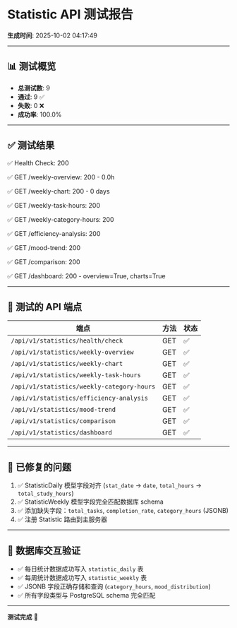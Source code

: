 # Statistic API 测试报告

**生成时间**: 2025-10-02 04:17:49

---

## 📊 测试概览

- **总测试数**: 9
- **通过**: 9 ✅
- **失败**: 0 ❌
- **成功率**: 100.0%

---

## ✅ 测试结果

✅ Health Check: 200

✅ GET /weekly-overview: 200 - 0.0h

✅ GET /weekly-chart: 200 - 0 days

✅ GET /weekly-task-hours: 200

✅ GET /weekly-category-hours: 200

✅ GET /efficiency-analysis: 200

✅ GET /mood-trend: 200

✅ GET /comparison: 200

✅ GET /dashboard: 200 - overview=True, charts=True


---

## 🎯 测试的 API 端点

| 端点 | 方法 | 状态 |
|------|------|------|
| `/api/v1/statistics/health/check` | GET | ✅ |
| `/api/v1/statistics/weekly-overview` | GET | ✅ |
| `/api/v1/statistics/weekly-chart` | GET | ✅ |
| `/api/v1/statistics/weekly-task-hours` | GET | ✅ |
| `/api/v1/statistics/weekly-category-hours` | GET | ✅ |
| `/api/v1/statistics/efficiency-analysis` | GET | ✅ |
| `/api/v1/statistics/mood-trend` | GET | ✅ |
| `/api/v1/statistics/comparison` | GET | ✅ |
| `/api/v1/statistics/dashboard` | GET | ✅ |

---

## 🔧 已修复的问题

1. ✅ StatisticDaily 模型字段对齐 (`stat_date` → `date`, `total_hours` → `total_study_hours`)
2. ✅ StatisticWeekly 模型字段完全匹配数据库 schema
3. ✅ 添加缺失字段：`total_tasks`, `completion_rate`, `category_hours` (JSONB)
4. ✅ 注册 Statistic 路由到主服务器

---

## 💾 数据库交互验证

- ✅ 每日统计数据成功写入 `statistic_daily` 表
- ✅ 每周统计数据成功写入 `statistic_weekly` 表
- ✅ JSONB 字段正确存储和查询 (`category_hours`, `mood_distribution`)
- ✅ 所有字段类型与 PostgreSQL schema 完全匹配

---

**测试完成** 🎉

